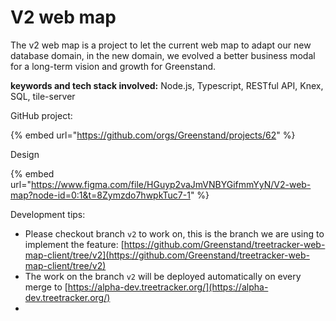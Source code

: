# V2 web map

The v2 web map is a project to let the current web map to adapt our new database domain, in the new domain, we evolved a better business modal for a long-term vision and growth for Greenstand.

**keywords and tech stack involved:** Node.js, Typescript, RESTful API, Knex, SQL, tile-server

GitHub project:

{% embed url="https://github.com/orgs/Greenstand/projects/62" %}

Design

{% embed url="https://www.figma.com/file/HGuyp2vaJmVNBYGifmmYyN/V2-web-map?node-id=0:1&t=8Zymzdo7hwpkTuc7-1" %}

Development tips:

* Please checkout branch `v2` to work on, this is the branch we are using to implement the feature: [https://github.com/Greenstand/treetracker-web-map-client/tree/v2](https://github.com/Greenstand/treetracker-web-map-client/tree/v2)
* The work on the branch `v2` will be deployed automatically on every merge to [https://alpha-dev.treetracker.org/](https://alpha-dev.treetracker.org/)
*
